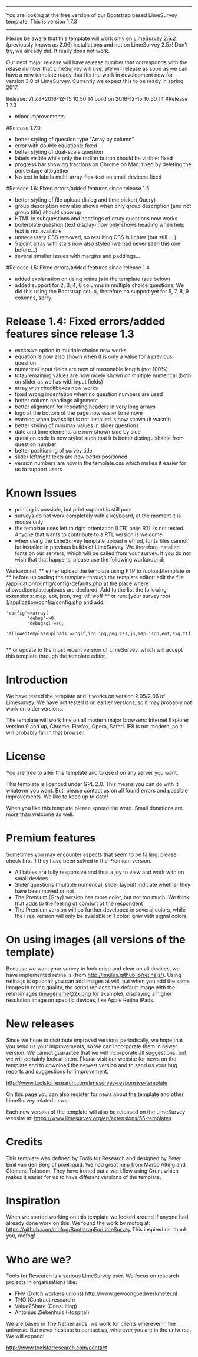 ***************************************************

You are looking at the free version of our Bootstrap based LimeSurvey template. This is version 1.7.3

***************************************************

Please be aware that this template will work only on LimeSurvey 2.6.2 (previously known as 2.06) installations and not on LimeSurvey 2.5x! Don't try, we already did. It really does not work.

Our next major release will have release number that corresponds with the relase number that LimeSurvey will use. We will release as soon as we can have a new template ready that fits the work in development now for version 3.0 of LimeSurvey. Currently we expect this to be ready in spring 2017.

Release: v1.7.3+2016-12-15 10:50:14 build on 2016-12-15 10:50:14
#Release 1.7.3
* minor improvements

#Release 1.7.0
* better styling of question type "Array by column"
* error with double equations: fixed
* better styling of dual-scale question
* labels visible while only the radion button should be visible: fixed
* progress bar showing fractions on Chrome on Mac: fixed by deleting the percentage altogether
* No text in labels multi-array-flex-text on small devices: fixed

#Release 1.6: Fixed errors/added features since release 1.5
* better styling of file upload dialog and time picker(jQuery)
* group description now also shows when only group description (and not group title) should show up
* HTML in subquestions and headings of array questions now works
* boilerplate question (text display) now only shows heading when help text is not available
* unnecessary CSS removed, so resulting CSS is lighter (but still ....)
* 5 point array with stars now also styled (we had never seen this one before...)
* several smaller issues with margins and paddings...

#Release 1.5: Fixed errors/added features since release 1.4
* added explanation on using retina.js in the template (see below)
* added support for 2, 3, 4, 6 columns in multiple choice questions. We did this using the Bootstrap setup, therefore no support yet for 5, 7, 8, 9 columns, sorry.

# Release 1.4: Fixed errors/added features since release 1.3
* exclusive option in multiple choice now works
* equation is now also shown when it is only a value for a previous question
* numerical input fields are now of reasonable length (not 100%)
* total/remaining values are now nicely shown on multiple numerical (both on slider as well as with input fields)
* array with checkboxes now works
* fixed wrong indentation when no question numbers are used
* better column headings alignment
* better alignment for repeating headers in very long arrays
* logo at the bottom of the page now easier to remove
* warning when javascript is not installed is now shown (it wasn't)
* better styling of min/max values in slider questions
* date and time elements are now shown side by side
* question code is now styled such that it is better distinguishable from question number
* better positioning of survey title
* slider left/right texts are now better positioned
* version numbers are now in the template.css which makes it easier for us to support users

# Known Issues
* printing is possible, but print support is still poor
* surveys do not work completely with a keyboard, at the moment it is mouse only
* the template uses left to right orientation (LTR) only. RTL is not tested. Anyone that wants to contribute to a RTL version is welcome.
* when using the LimeSurvey template upload method, fonts files cannot be installed in previous builds of LimeSurvey. We therefore installed fonts on our servers, which will be called from your survey. If you do not wish that that happens, please use the following workaround:

Workaround:
** either upload the template using FTP to /upload/template or 
** before uploading the template through the template editor: edit the file /application/config/config-defaults.php at the place where allowedtemplateuploads are declared. Add to the list the following extensions: map, eot, json, svg, ttf, woff
** or run: [your survey root ]/application/config/config.php and add:  
```
'config'=>array(
        'debug'=>0,
        'debugsql'=>0,
        'allowedtemplateuploads'=>'gif,ico,jpg,png,css,js,map,json,eot,svg,ttf,woff',
    )
```
** or update to the most recent version of LimeSurvey, which will accept this template through the template editor.

# Introduction
We have tested the template and it works on version 2.05/2.06 of Limesurvey. We have not tested it on earlier versions, so it may probably not work on older versions.

The template will work fine on all modern major browsers: Internet Explorer version 9 and up, Chrome, Firefox, Opera, Safari. IE8 is not modern, so it will probably fail in that browser. 

# License
You are free to alter this template and to use it on any server you want. 

This template is licenced under GPL 2.0. This means you can do with it whatever you want. But: please contact us on all found errors and possible improvements. We like to keep up to date!

When you like this template please spread the word. Small donations are more than welcome as well.

# Premium features
Sometimes you may encounter aspects that seem to be failing: please check first if they have been solved in the Premium version.
* All tables are fully responsive and thus a joy to view and work with on small devices
* Slider questions (multiple numerical, slider layout) indicate whether they have been moved or not
* The Premium (Gray) version has more color, but not too much. We think that adds to the feeling of comfort of the respondent
* The Premium version will be further developed in several colors, while the Free version will only be available in 1 color: gray with signal colors.

# On using images (all versions of the template)
Because we want your survey to look crisp and clear on all devices, we have implemented retina.js (from http://imulus.github.io/retinajs/). Using retina.js is optional; you can add images at will, but when you add the same images in retina quality, the script replaces the default image with the retinaimages (imagename@2x.png for example), displaying a higher resolution image on specific devices, like Apple Retina iPads.

# New releases
Since we hope to distribute improved versions periodically, we hope that you send us your improvements, so we can incorporate them in newer version. We cannot guarantee that we will incorporate all suggestions, but we will certainly look at them. Please visit our website for news on the template and to download the newest version and to send us your bug reports and suggestions for improvement.

http://www.toolsforresearch.com/limesurvey-responsive-template

On this page you can also register for news about the template and other LimeSurvey related news.

Each new version of the template will also be released on the LimeSurvey website at: 
https://www.limesurvey.org/en/extensions/55-templates

# Credits
This template was defined by Tools for Research and designed by Peter Emil van den Berg of pixelliquid. We had great help from Marco Alting and Clemens Tolboom. They have ironed out a workflow using Grunt which makes it easier for us to have different versions of the template.

# Inspiration
When we started working on this template we looked around if anyone had already done work on this. We found the work by mofog at: https://github.com/mofog/BootstrapForLimeSurvey This inspired us, thank you, mofog!

# Who are we?
Tools for Research is a serious LimeSurvey user. We focus on research projects in organisations like:
* FNV (Dutch workers unions) http://www.gewoongoedwerkmeter.nl
* TNO (Contract research) 
* Value2Share (Consulting)
* Antonius Ziekenhuis (Hospital)

We are based in The Netherlands, we work for clients wherever in the universe. But never hesitate to contact us, wherever you are in the universe. We will expand!

http://www.toolsforresearch.com/contact